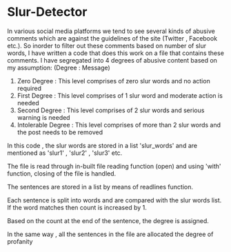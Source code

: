 # Slur-Detector

In various social media platforms we tend to see several kinds of abusive comments which are against the guidelines of the site (Twitter , Facebook etc.). So inorder to filter out these comments based on number of slur words, I have written a code that does this work on a file that contains these comments. I have segregated into 4 degrees of abusive content based on my assumption: (Degree : Message)

1. Zero Degree : This level comprises of zero slur words and no action required
2. First Degree : This level comprises of 1 slur word and moderate action is needed
3. Second Degree : This level comprises of 2 slur words and serious warning is needed
4. Intolerable Degree : This level comprises of more than 2 slur words and the post needs to be removed

In this code , the slur words are stored in a list 'slur_words' and are mentioned as 'slur1' , 'slur2' , 'slur3' etc.

The file is read through in-built file reading function (open) and using 'with' function, closing of the file is handled.

The sentences are stored in a list by means of readlines function.

Each sentence is split into words and are compared with the slur words list. If the word matches then count is increased by 1.

Based on the count at the end of the sentence, the degree is assigned.

In the same way , all the sentences in the file are allocated the degree of profanity
